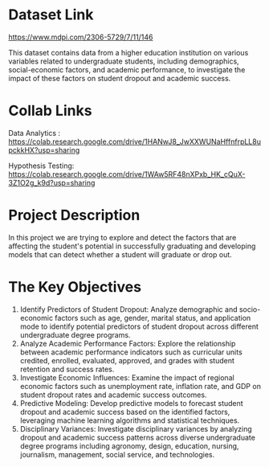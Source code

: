 # Dataset Link
https://www.mdpi.com/2306-5729/7/11/146

This dataset contains data from a higher education institution on
various variables related to undergraduate students, including
demographics, social-economic factors, and academic performance, to
investigate the impact of these factors on student dropout and academic
success.

# Collab Links

Data Analytics : https://colab.research.google.com/drive/1HANwJ8_JwXXWUNaHffnfrpLL8upckkHX?usp=sharing

Hypothesis Testing: https://colab.research.google.com/drive/1WAw5RF48nXPxb_HK_cQuX-3Z1O2g_k9d?usp=sharing

# Project Description
In this project we are trying to explore and detect
the factors that are affecting the student's potential in successfully
graduating and developing models that can detect whether a
student will graduate or drop out. 

# The Key Objectives
1. Identify Predictors of Student Dropout: Analyze demographic and socio-economic
factors such as age, gender, marital status, and application mode to identify potential
predictors of student dropout across different undergraduate degree programs.
2. Analyze Academic Performance Factors: Explore the relationship between academic
performance indicators such as curricular units credited, enrolled, evaluated,
approved, and grades with student retention and success rates.
3. Investigate Economic Influences: Examine the impact of regional economic factors
such as unemployment rate, inflation rate, and GDP on student dropout rates and
academic success outcomes.
4. Predictive Modeling: Develop predictive models to forecast student dropout and
academic success based on the identified factors, leveraging machine learning
algorithms and statistical techniques.
5. Disciplinary Variances: Investigate disciplinary variances by analyzing dropout and
academic success patterns across diverse undergraduate degree programs including
agronomy, design, education, nursing, journalism, management, social service, and
technologies.

